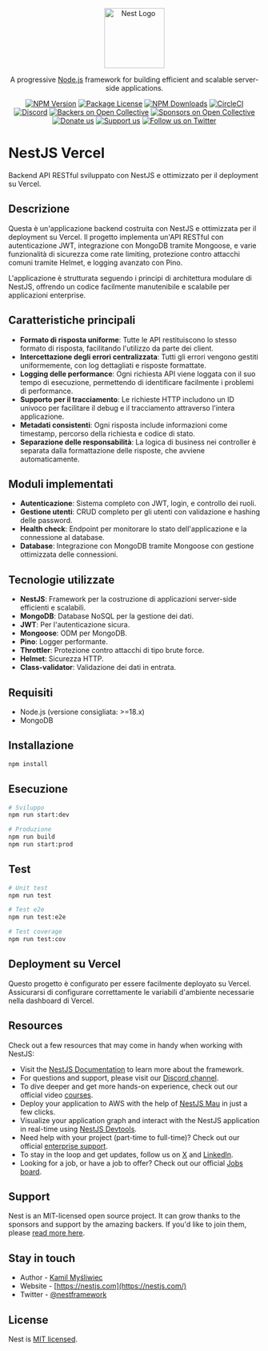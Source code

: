 <p align="center">
  <a href="http://nestjs.com/" target="blank"><img src="https://nestjs.com/img/logo-small.svg" width="120" alt="Nest Logo" /></a>
</p>

[circleci-image]: https://img.shields.io/circleci/build/github/nestjs/nest/master?token=abc123def456
[circleci-url]: https://circleci.com/gh/nestjs/nest

  <p align="center">A progressive <a href="http://nodejs.org" target="_blank">Node.js</a> framework for building efficient and scalable server-side applications.</p>
    <p align="center">
<a href="https://www.npmjs.com/~nestjscore" target="_blank"><img src="https://img.shields.io/npm/v/@nestjs/core.svg" alt="NPM Version" /></a>
<a href="https://www.npmjs.com/~nestjscore" target="_blank"><img src="https://img.shields.io/npm/l/@nestjs/core.svg" alt="Package License" /></a>
<a href="https://www.npmjs.com/~nestjscore" target="_blank"><img src="https://img.shields.io/npm/dm/@nestjs/common.svg" alt="NPM Downloads" /></a>
<a href="https://circleci.com/gh/nestjs/nest" target="_blank"><img src="https://img.shields.io/circleci/build/github/nestjs/nest/master" alt="CircleCI" /></a>
<a href="https://discord.gg/G7Qnnhy" target="_blank"><img src="https://img.shields.io/badge/discord-online-brightgreen.svg" alt="Discord"/></a>
<a href="https://opencollective.com/nest#backer" target="_blank"><img src="https://opencollective.com/nest/backers/badge.svg" alt="Backers on Open Collective" /></a>
<a href="https://opencollective.com/nest#sponsor" target="_blank"><img src="https://opencollective.com/nest/sponsors/badge.svg" alt="Sponsors on Open Collective" /></a>
  <a href="https://paypal.me/kamilmysliwiec" target="_blank"><img src="https://img.shields.io/badge/Donate-PayPal-ff3f59.svg" alt="Donate us"/></a>
    <a href="https://opencollective.com/nest#sponsor"  target="_blank"><img src="https://img.shields.io/badge/Support%20us-Open%20Collective-41B883.svg" alt="Support us"></a>
  <a href="https://twitter.com/nestframework" target="_blank"><img src="https://img.shields.io/twitter/follow/nestframework.svg?style=social&label=Follow" alt="Follow us on Twitter"></a>
</p>
  <!--[![Backers on Open Collective](https://opencollective.com/nest/backers/badge.svg)](https://opencollective.com/nest#backer)
  [![Sponsors on Open Collective](https://opencollective.com/nest/sponsors/badge.svg)](https://opencollective.com/nest#sponsor)-->


# NestJS Vercel

Backend API RESTful sviluppato con NestJS e ottimizzato per il deployment su Vercel.

## Descrizione

Questa è un'applicazione backend costruita con NestJS e ottimizzata per il deployment su Vercel. Il progetto implementa un'API RESTful con autenticazione JWT, integrazione con MongoDB tramite Mongoose, e varie funzionalità di sicurezza come rate limiting, protezione contro attacchi comuni tramite Helmet, e logging avanzato con Pino.

L'applicazione è strutturata seguendo i principi di architettura modulare di NestJS, offrendo un codice facilmente manutenibile e scalabile per applicazioni enterprise.

## Caratteristiche principali

- **Formato di risposta uniforme**: Tutte le API restituiscono lo stesso formato di risposta, facilitando l'utilizzo da parte dei client.
- **Intercettazione degli errori centralizzata**: Tutti gli errori vengono gestiti uniformemente, con log dettagliati e risposte formattate.
- **Logging delle performance**: Ogni richiesta API viene loggata con il suo tempo di esecuzione, permettendo di identificare facilmente i problemi di performance.
- **Supporto per il tracciamento**: Le richieste HTTP includono un ID univoco per facilitare il debug e il tracciamento attraverso l'intera applicazione.
- **Metadati consistenti**: Ogni risposta include informazioni come timestamp, percorso della richiesta e codice di stato.
- **Separazione delle responsabilità**: La logica di business nei controller è separata dalla formattazione delle risposte, che avviene automaticamente.

## Moduli implementati

- **Autenticazione**: Sistema completo con JWT, login, e controllo dei ruoli.
- **Gestione utenti**: CRUD completo per gli utenti con validazione e hashing delle password.
- **Health check**: Endpoint per monitorare lo stato dell'applicazione e la connessione al database.
- **Database**: Integrazione con MongoDB tramite Mongoose con gestione ottimizzata delle connessioni.

## Tecnologie utilizzate

- **NestJS**: Framework per la costruzione di applicazioni server-side efficienti e scalabili.
- **MongoDB**: Database NoSQL per la gestione dei dati.
- **JWT**: Per l'autenticazione sicura.
- **Mongoose**: ODM per MongoDB.
- **Pino**: Logger performante.
- **Throttler**: Protezione contro attacchi di tipo brute force.
- **Helmet**: Sicurezza HTTP.
- **Class-validator**: Validazione dei dati in entrata.

## Requisiti

- Node.js (versione consigliata: >=18.x)
- MongoDB

## Installazione

```bash
npm install
```

## Esecuzione

```bash
# Sviluppo
npm run start:dev

# Produzione
npm run build
npm run start:prod
```

## Test

```bash
# Unit test
npm run test

# Test e2e
npm run test:e2e

# Test coverage
npm run test:cov
```

## Deployment su Vercel

Questo progetto è configurato per essere facilmente deployato su Vercel. Assicurarsi di configurare correttamente le variabili d'ambiente necessarie nella dashboard di Vercel.


## Resources

Check out a few resources that may come in handy when working with NestJS:

- Visit the [NestJS Documentation](https://docs.nestjs.com) to learn more about the framework.
- For questions and support, please visit our [Discord channel](https://discord.gg/G7Qnnhy).
- To dive deeper and get more hands-on experience, check out our official video [courses](https://courses.nestjs.com/).
- Deploy your application to AWS with the help of [NestJS Mau](https://mau.nestjs.com) in just a few clicks.
- Visualize your application graph and interact with the NestJS application in real-time using [NestJS Devtools](https://devtools.nestjs.com).
- Need help with your project (part-time to full-time)? Check out our official [enterprise support](https://enterprise.nestjs.com).
- To stay in the loop and get updates, follow us on [X](https://x.com/nestframework) and [LinkedIn](https://linkedin.com/company/nestjs).
- Looking for a job, or have a job to offer? Check out our official [Jobs board](https://jobs.nestjs.com).

## Support

Nest is an MIT-licensed open source project. It can grow thanks to the sponsors and support by the amazing backers. If you'd like to join them, please [read more here](https://docs.nestjs.com/support).

## Stay in touch

- Author - [Kamil Myśliwiec](https://twitter.com/kammysliwiec)
- Website - [https://nestjs.com](https://nestjs.com/)
- Twitter - [@nestframework](https://twitter.com/nestframework)

## License

Nest is [MIT licensed](https://github.com/nestjs/nest/blob/master/LICENSE).
